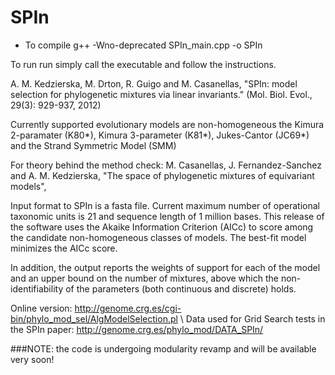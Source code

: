 # SPIn 
 
* To compile 
 g++ -Wno-deprecated SPIn_main.cpp -o SPIn

To run run simply call the executable and follow the instructions.

A. M. Kedzierska, M. Drton, R. Guigo and M. Casanellas, "SPIn: model selection for phylogenetic mixtures via linear invariants." (Mol. Biol. Evol., 29(3): 929-937, 2012)

Currently supported evolutionary models are non-homogeneous the Kimura 2-paramater (K80*),  Kimura 3-parameter (K81*), Jukes-Cantor (JC69*) 
and the Strand Symmetric Model (SMM)

For theory behind the method check:
M. Casanellas, J. Fernandez-Sanchez and A. M. Kedzierska, "The space of phylogenetic mixtures of equivariant models",
    

Input format to SPIn is a fasta file. Current maximum number of operational taxonomic units is 21 and sequence length of 1 million bases.
This release of the software uses the Akaike Information Criterion (AICc) to score among the candidate non-homogeneous classes of models. 
The best-fit model minimizes the AICc score. 

In addition, the output reports the weights of support for each of the model and an upper bound on the number of mixtures, above which the non-identifiability of the parameters (both continuous and discrete) holds.


Online version: http://genome.crg.es/cgi-bin/phylo_mod_sel/AlgModelSelection.pl \\
Data used for Grid Search tests in the SPIn paper: http://genome.crg.es/phylo_mod/DATA_SPIn/

###NOTE: the code is undergoing modularity revamp and will be available very soon!
